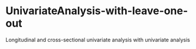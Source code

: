 # UnivariateAnalysis-with-leave-one-out
Longitudinal and cross-sectional univariate analysis with univariate analysis
